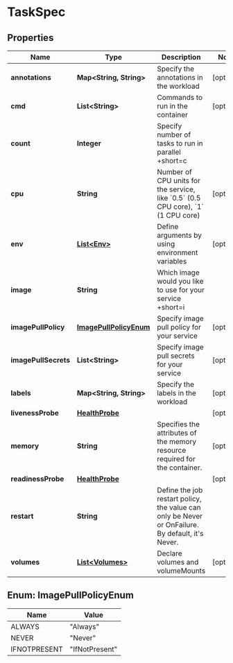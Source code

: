 

# TaskSpec


## Properties

| Name | Type | Description | Notes |
|------------ | ------------- | ------------- | -------------|
|**annotations** | **Map&lt;String, String&gt;** | Specify the annotations in the workload |  [optional] |
|**cmd** | **List&lt;String&gt;** | Commands to run in the container |  [optional] |
|**count** | **Integer** | Specify number of tasks to run in parallel +short&#x3D;c |  |
|**cpu** | **String** | Number of CPU units for the service, like &#x60;0.5&#x60; (0.5 CPU core), &#x60;1&#x60; (1 CPU core) |  [optional] |
|**env** | [**List&lt;Env&gt;**](Env.md) | Define arguments by using environment variables |  [optional] |
|**image** | **String** | Which image would you like to use for your service +short&#x3D;i |  |
|**imagePullPolicy** | [**ImagePullPolicyEnum**](#ImagePullPolicyEnum) | Specify image pull policy for your service |  [optional] |
|**imagePullSecrets** | **List&lt;String&gt;** | Specify image pull secrets for your service |  [optional] |
|**labels** | **Map&lt;String, String&gt;** | Specify the labels in the workload |  [optional] |
|**livenessProbe** | [**HealthProbe**](HealthProbe.md) |  |  [optional] |
|**memory** | **String** | Specifies the attributes of the memory resource required for the container. |  [optional] |
|**readinessProbe** | [**HealthProbe**](HealthProbe.md) |  |  [optional] |
|**restart** | **String** | Define the job restart policy, the value can only be Never or OnFailure. By default, it&#39;s Never. |  |
|**volumes** | [**List&lt;Volumes&gt;**](Volumes.md) | Declare volumes and volumeMounts |  [optional] |



## Enum: ImagePullPolicyEnum

| Name | Value |
|---- | -----|
| ALWAYS | &quot;Always&quot; |
| NEVER | &quot;Never&quot; |
| IFNOTPRESENT | &quot;IfNotPresent&quot; |



